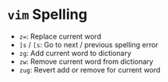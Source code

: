 # `vim` Spelling

- `z=`: Replace current word
- `]s` / `[s`: Go to next / previous spelling error
- `zg`: Add current word to dictionary
- `zw`: Remove current word from dictionary
- `zug`: Revert add or remove for current word
